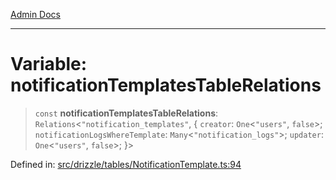[Admin Docs](/)

***

# Variable: notificationTemplatesTableRelations

> `const` **notificationTemplatesTableRelations**: `Relations`\<`"notification_templates"`, \{ `creator`: `One`\<`"users"`, `false`\>; `notificationLogsWhereTemplate`: `Many`\<`"notification_logs"`\>; `updater`: `One`\<`"users"`, `false`\>; \}\>

Defined in: [src/drizzle/tables/NotificationTemplate.ts:94](https://github.com/Sourya07/talawa-api/blob/61a1911602b2f0aac7635e08ae2918f4f768e8ff/src/drizzle/tables/NotificationTemplate.ts#L94)
